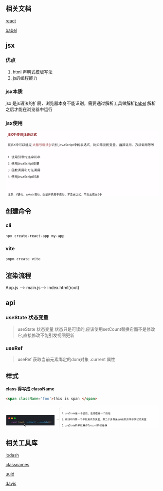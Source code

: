 ## 相关文档
[react](https://react.docschina.org/)

[babel](https://www.babeljs.cn/)
## jsx
### 优点
1. html 声明式模版写法
2. js的编程能力
### jsx本质
jsx 是js语法的扩展，浏览器本身不能识别，需要通过解析工具做解析[babel](https://www.babeljs.cn/) 解析之后才能在浏览器中运行
### jsx使用
![img.png](img.png)
## 创建命令
### cli
```bash
npx create-react-app my-app
```
### vite
```bash
pnpm create vite
```
## 渲染流程
App.js ——> main.js——> index.html(root)
## api
### useState 状态变量
> useState 状态变量
> 状态只是可读的,应该使用setCount替换它而不是修改它,直接修改不能引发视图更新
### useRef
> useRef 获取当前元素绑定的dom对象 .current 属性
## 样式
**class 得写成 className**
```html
<span className='foo'>this is span </span>
```
![img_1.png](img_1.png)

## 相关工具库

[lodash](https://www.lodashjs.com/)

[classnames](https://github.com/JedWatson/classnames)

[uuid](https://github.com/uuidjs/uuid)

[dayjs](https://dayjs.fenxianglu.cn/)

